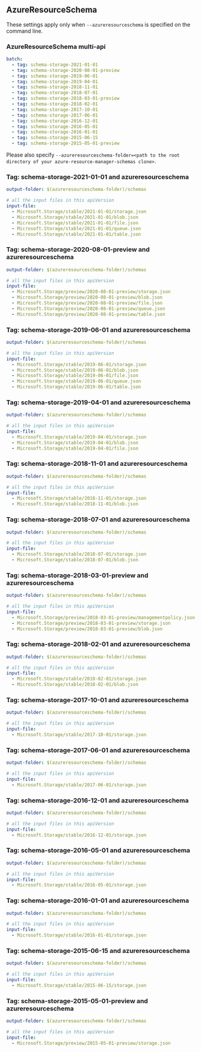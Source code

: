 ## AzureResourceSchema

These settings apply only when `--azureresourceschema` is specified on the command line.

### AzureResourceSchema multi-api

``` yaml $(azureresourceschema) && $(multiapi)
batch:
  - tag: schema-storage-2021-01-01
  - tag: schema-storage-2020-08-01-preview
  - tag: schema-storage-2019-06-01
  - tag: schema-storage-2019-04-01
  - tag: schema-storage-2018-11-01
  - tag: schema-storage-2018-07-01
  - tag: schema-storage-2018-03-01-preview
  - tag: schema-storage-2018-02-01
  - tag: schema-storage-2017-10-01
  - tag: schema-storage-2017-06-01
  - tag: schema-storage-2016-12-01
  - tag: schema-storage-2016-05-01
  - tag: schema-storage-2016-01-01
  - tag: schema-storage-2015-06-15
  - tag: schema-storage-2015-05-01-preview

```

Please also specify `--azureresourceschema-folder=<path to the root directory of your azure-resource-manager-schemas clone>`.

### Tag: schema-storage-2021-01-01 and azureresourceschema

``` yaml $(tag) == 'schema-storage-2021-01-01' && $(azureresourceschema)
output-folder: $(azureresourceschema-folder)/schemas

# all the input files in this apiVersion
input-file:
  - Microsoft.Storage/stable/2021-01-01/storage.json
  - Microsoft.Storage/stable/2021-01-01/blob.json
  - Microsoft.Storage/stable/2021-01-01/file.json
  - Microsoft.Storage/stable/2021-01-01/queue.json
  - Microsoft.Storage/stable/2021-01-01/table.json

```

### Tag: schema-storage-2020-08-01-preview and azureresourceschema

``` yaml $(tag) == 'schema-storage-2020-08-01-preview' && $(azureresourceschema)
output-folder: $(azureresourceschema-folder)/schemas

# all the input files in this apiVersion
input-file:
  - Microsoft.Storage/preview/2020-08-01-preview/storage.json
  - Microsoft.Storage/preview/2020-08-01-preview/blob.json
  - Microsoft.Storage/preview/2020-08-01-preview/file.json
  - Microsoft.Storage/preview/2020-08-01-preview/queue.json
  - Microsoft.Storage/preview/2020-08-01-preview/table.json

```

### Tag: schema-storage-2019-06-01 and azureresourceschema

``` yaml $(tag) == 'schema-storage-2019-06-01' && $(azureresourceschema)
output-folder: $(azureresourceschema-folder)/schemas

# all the input files in this apiVersion
input-file:
  - Microsoft.Storage/stable/2019-06-01/storage.json
  - Microsoft.Storage/stable/2019-06-01/blob.json
  - Microsoft.Storage/stable/2019-06-01/file.json
  - Microsoft.Storage/stable/2019-06-01/queue.json
  - Microsoft.Storage/stable/2019-06-01/table.json

```

### Tag: schema-storage-2019-04-01 and azureresourceschema

``` yaml $(tag) == 'schema-storage-2019-04-01' && $(azureresourceschema)
output-folder: $(azureresourceschema-folder)/schemas

# all the input files in this apiVersion
input-file:
  - Microsoft.Storage/stable/2019-04-01/storage.json
  - Microsoft.Storage/stable/2019-04-01/blob.json
  - Microsoft.Storage/stable/2019-04-01/file.json

```

### Tag: schema-storage-2018-11-01 and azureresourceschema

``` yaml $(tag) == 'schema-storage-2018-11-01' && $(azureresourceschema)
output-folder: $(azureresourceschema-folder)/schemas

# all the input files in this apiVersion
input-file:
  - Microsoft.Storage/stable/2018-11-01/storage.json
  - Microsoft.Storage/stable/2018-11-01/blob.json

```

### Tag: schema-storage-2018-07-01 and azureresourceschema

``` yaml $(tag) == 'schema-storage-2018-07-01' && $(azureresourceschema)
output-folder: $(azureresourceschema-folder)/schemas

# all the input files in this apiVersion
input-file:
  - Microsoft.Storage/stable/2018-07-01/storage.json
  - Microsoft.Storage/stable/2018-07-01/blob.json

```

### Tag: schema-storage-2018-03-01-preview and azureresourceschema

``` yaml $(tag) == 'schema-storage-2018-03-01-preview' && $(azureresourceschema)
output-folder: $(azureresourceschema-folder)/schemas

# all the input files in this apiVersion
input-file:
  - Microsoft.Storage/preview/2018-03-01-preview/managementpolicy.json
  - Microsoft.Storage/preview/2018-03-01-preview/storage.json
  - Microsoft.Storage/preview/2018-03-01-preview/blob.json

```

### Tag: schema-storage-2018-02-01 and azureresourceschema

``` yaml $(tag) == 'schema-storage-2018-02-01' && $(azureresourceschema)
output-folder: $(azureresourceschema-folder)/schemas

# all the input files in this apiVersion
input-file:
  - Microsoft.Storage/stable/2018-02-01/storage.json
  - Microsoft.Storage/stable/2018-02-01/blob.json

```

### Tag: schema-storage-2017-10-01 and azureresourceschema

``` yaml $(tag) == 'schema-storage-2017-10-01' && $(azureresourceschema)
output-folder: $(azureresourceschema-folder)/schemas

# all the input files in this apiVersion
input-file:
  - Microsoft.Storage/stable/2017-10-01/storage.json

```

### Tag: schema-storage-2017-06-01 and azureresourceschema

``` yaml $(tag) == 'schema-storage-2017-06-01' && $(azureresourceschema)
output-folder: $(azureresourceschema-folder)/schemas

# all the input files in this apiVersion
input-file:
  - Microsoft.Storage/stable/2017-06-01/storage.json

```

### Tag: schema-storage-2016-12-01 and azureresourceschema

``` yaml $(tag) == 'schema-storage-2016-12-01' && $(azureresourceschema)
output-folder: $(azureresourceschema-folder)/schemas

# all the input files in this apiVersion
input-file:
  - Microsoft.Storage/stable/2016-12-01/storage.json

```

### Tag: schema-storage-2016-05-01 and azureresourceschema

``` yaml $(tag) == 'schema-storage-2016-05-01' && $(azureresourceschema)
output-folder: $(azureresourceschema-folder)/schemas

# all the input files in this apiVersion
input-file:
  - Microsoft.Storage/stable/2016-05-01/storage.json

```

### Tag: schema-storage-2016-01-01 and azureresourceschema

``` yaml $(tag) == 'schema-storage-2016-01-01' && $(azureresourceschema)
output-folder: $(azureresourceschema-folder)/schemas

# all the input files in this apiVersion
input-file:
  - Microsoft.Storage/stable/2016-01-01/storage.json

```

### Tag: schema-storage-2015-06-15 and azureresourceschema

``` yaml $(tag) == 'schema-storage-2015-06-15' && $(azureresourceschema)
output-folder: $(azureresourceschema-folder)/schemas

# all the input files in this apiVersion
input-file:
  - Microsoft.Storage/stable/2015-06-15/storage.json

```

### Tag: schema-storage-2015-05-01-preview and azureresourceschema

``` yaml $(tag) == 'schema-storage-2015-05-01-preview' && $(azureresourceschema)
output-folder: $(azureresourceschema-folder)/schemas

# all the input files in this apiVersion
input-file:
  - Microsoft.Storage/preview/2015-05-01-preview/storage.json

```
